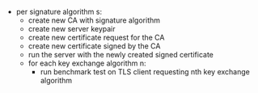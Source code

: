  * per signature algorithm s:
   * create new CA with signature algorithm
   * create new server keypair 
   * create new certificate request for the CA
   * create new certificate signed by the CA
   * run the server with the newly created signed certificate
   * for each key exchange algorithm n:
     * run benchmark test on TLS client requesting nth key exchange algorithm
